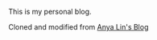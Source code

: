 This is my personal blog.

Cloned and modified from [Anya Lin's Blog](http://http://painterlin.com/ "林安雅博客")

